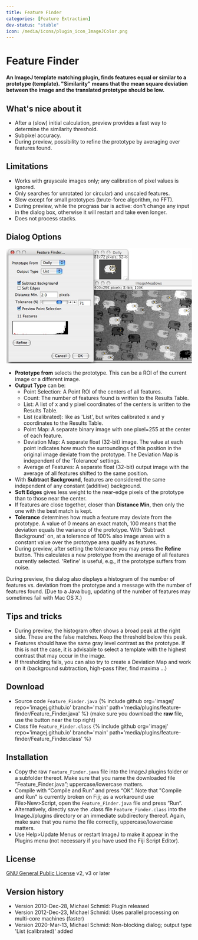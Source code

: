 ```yaml
---
title: Feature Finder
categories: [Feature Extraction]
dev-status: "stable"
icon: /media/icons/plugin_icon_ImageJColor.png
---
```

# Feature Finder
**An ImageJ template matching plugin, finds features equal or similar to a prototype (template). "Similarity" means that the mean square deviation between the image and the translated prototype should be low.**

## What's nice about it
- After a (slow) initial calculation, preview provides a fast way to determine the similarity threshold.
- Subpixel accuracy.
- During preview, possibility to refine the prototype by averaging over features found.

## Limitations
- Works with grayscale images only; any calibration of pixel values is ignored.
- Only searches for unrotated (or circular) and unscaled features.
- Slow except for small prototypes (brute-force algorithm, no FFT).
- During preview, while the prograss bar is active: don't change any input in the dialog box, otherwise it will restart and take even longer.
- Does not process stacks.

## Dialog Options
![Dialog screen shot](/media/plugins/feature-finder/feature-finder-screenshot.jpg)
- **Prototype from** selects the prototype. This can be a ROI of the current image or a different image.
- **Output Type** can be:
  - Point Selection: A Point ROI of the centers of all features.
  - Count: The number of features found is written to the Results Table.
  - List: A list of x and y pixel coordinates of the centers is written to the Results Table.
  - List (calibrated): like as 'List', but writes calibrated x and y coordinates to the Results Table.
  - Point Map: A separate binary image with one pixel=255 at the center of each feature.
  - Deviation Map: A separate float (32-bit) image. The value at each point indicates how much the surroundings of this position in the original image deviate from the prototype. The Deviation Map is independent of the 'Tolerance' settings.
  - Average of Features: A separate float (32-bit) output image with the average of all features shifted to the same position.
- With **Subtract Background**, features are considered the same independent of any constant (additive) background.
- **Soft Edges** gives less weight to the near-edge pixels of the prototype than to those near the center.
- If features are close together, closer than **Distance Min**, then only the one with the best match is kept.
- **Tolerance** determines how much a feature may deviate from the prototype. A value of 0 means an exact match, 100 means that the deviation equals the variance of the prototype. With 'Subtract Background' on, at a tolerance of 100% also image areas with a constant value over the prototype area qualify as features.
- During preview, after setting the tolerance you may press the **Refine** button. This calculates a new prototype from the average of all features currently selected. 'Refine' is useful, e.g., if the prototype suffers from noise.

During preview, the dialog also displays a histogram of the number of features vs. deviation from the prototype and a message with the number of features found. (Due to a Java bug, updating of the number of features may sometimes fail with Mac OS X.)

## Tips and tricks
  * During preview, the histogram often shows a broad peak at the right side. These are the false matches. Keep the threshold below this peak.
  * Features should have the same gray level contrast as the prototype. If this is not the case, it is advisable to select a template with the highest contrast that may occur in the image.
  * If thresholding fails, you can also try to create a Deviation Map and work on it (background subtraction, high-pass filter, find maxima ...)

## Download
* Source code `Feature_Finder.java` {% include github org='imagej' repo='imagej.github.io' branch='main' path='media/plugins/feature-finder/Feature_Finder.java' %} (make sure you download the **raw** file, use the button near the top right)
* Class file `Feature_Finder.class` {% include github org='imagej' repo='imagej.github.io' branch='main'  path='media/plugins/feature-finder/Feature_Finder.class' %}

## Installation
- Copy the raw `Feature_Finder.java` file into the ImageJ plugins folder or a subfolder thereof. Make sure that you name the downloaded file ”Feature_Finder.java”; uppercase/lowercase matters.
- Compile with “Compile and Run” and press “OK”. Note that "Compile and Run" is currently broken on Fiji; as a workaround use File>New>Script, open the `Feature_Finder.java` file and press “Run“.
- Alternatively, directly save the .class file `Feature_Finder.class` into the ImageJ/plugins directory or an immediate subdirectory thereof. Again, make sure that you name the file correctly, uppercase/lowercase matters.
- Use Help>Update Menus or restart ImageJ to make it appear in the Plugins menu (not necessary if you have used the Fiji Script Editor).

## License
[GNU General Public License](http://www.gnu.org/licenses/gpl.html) v2, v3 or later

## Version history
- Version 2010-Dec-28, Michael Schmid: Plugin released
- Version 2012-Dec-23, Michael Schmid: Uses parallel processing on multi-core machines (faster)
- Version 2020-Mar-13, Michael Schmid: Non-blocking dialog; output type 'List (calibrated)' added

